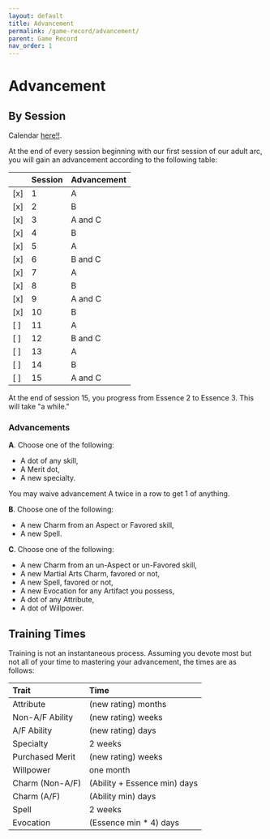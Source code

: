```yaml
---
layout: default
title: Advancement
permalink: /game-record/advancement/
parent: Game Record
nav_order: 1
---
```


# Advancement

## By Session

Calendar [here!!](https://drive.google.com/open?id=1_hdIhr-uVExDO8-x3J4DOweoV-kPdW3Kr1EKcvxXDDM).

At the end of every session beginning with our first session of our adult arc,
you will gain an advancement according to the following table:

|      | Session | Advancement |
| :--- | :------ | :---------- |
| [x]  | 1       | A           |
| [x]  | 2       | B           |
| [x]  | 3       | A and C     |
| [x]  | 4       | B           |
| [x]  | 5       | A           |
| [x]  | 6       | B and C     |
| [x]  | 7       | A           |
| [x]  | 8       | B           |
| [x]  | 9       | A and C     |
| [x]  | 10      | B           |
| [ ]  | 11      | A           |
| [ ]  | 12      | B and C     |
| [ ]  | 13      | A           |
| [ ]  | 14      | B           |
| [ ]  | 15      | A and C     |

At the end of session 15, you progress from Essence 2 to Essence 3. This will
take "a while."

### Advancements

**A**. Choose one of the following:

- A dot of any skill,
- A Merit dot,
- A new specialty.

You may waive advancement A twice in a row to get 1 of anything.

**B**. Choose one of the following:

- A new Charm from an Aspect or Favored skill,
- A new Spell.

**C**. Choose one of the following:

- A new Charm from an un-Aspect or un-Favored skill,
- A new Martial Arts Charm, favored or not,
- A new Spell, favored or not,
- A new Evocation for any Artifact you possess,
- A dot of any Attribute,
- A dot of Willpower.

## Training Times

Training is not an instantaneous process. Assuming you devote most but not all
of your time to mastering your advancement, the times are as follows:

| Trait           | Time                         |
| :-------------- | :--------------------------- |
| Attribute       | (new rating) months          |
| Non-A/F Ability | (new rating) weeks           |
| A/F Ability     | (new rating) days            |
| Specialty       | 2 weeks                      |
| Purchased Merit | (new rating) weeks           |
| Willpower       | one month                    |
| Charm (Non-A/F) | (Ability + Essence min) days |
| Charm (A/F)     | (Ability min) days           |
| Spell           | 2 weeks                      |
| Evocation       | (Essence min * 4) days       |
